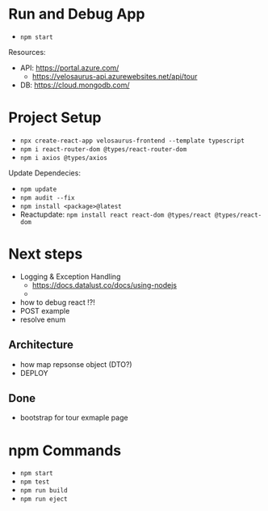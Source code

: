 # Run and Debug App

- `npm start`

Resources:

- API: <https://portal.azure.com/>
  - <https://velosaurus-api.azurewebsites.net/api/tour>
- DB: <https://cloud.mongodb.com/>

# Project Setup

- `npx create-react-app velosaurus-frontend --template typescript`
- `npm i react-router-dom @types/react-router-dom`
- `npm i axios @types/axios`

Update Dependecies:

- `npm update`
- `npm audit --fix`
- `npm install <package>@latest`
- Reactupdate: `npm install react react-dom @types/react @types/react-dom`

# Next steps

- Logging & Exception Handling
  - <https://docs.datalust.co/docs/using-nodejs>
  -
- how to debug react !?!
- POST example
- resolve enum

## Architecture

- how map repsonse object (DTO?)
- DEPLOY

## Done

- bootstrap for tour exmaple page

# npm Commands

- `npm start`
- `npm test`
- `npm run build`
- `npm run eject`
